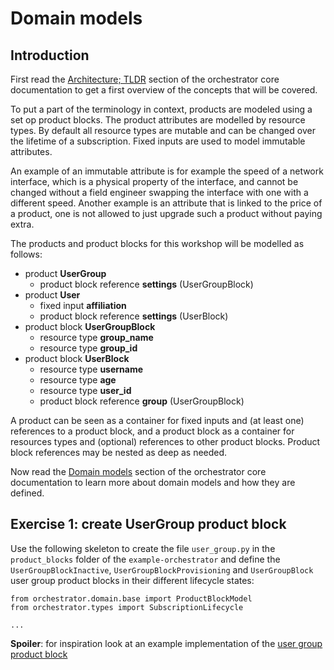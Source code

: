 # Domain models

## Introduction

First read the [Architecture; TLDR](/orchestrator-core/architecture/tldr/)
section of the orchestrator core documentation to get a first overview of the
concepts that will be covered.

To put a part of the terminology in context, products are modeled using a set
op product blocks. The product attributes are modelled by resource types.  By
default all resource types are mutable and can be changed over the lifetime of
a subscription. Fixed inputs are used to model immutable attributes.

An example of an immutable attribute is for example the speed of a network
interface, which is a physical property of the interface, and cannot be changed
without a field engineer swapping the interface with one with a different
speed. Another example is an attribute that is linked to the price of a
product, one is not allowed to just upgrade such a product without paying
extra.

The products and product blocks for this workshop will be modelled as follows:

* product **UserGroup**
    * product block reference **settings** (UserGroupBlock)
* product **User**
    * fixed input **affiliation**
    * product block reference **settings** (UserBlock)
* product block **UserGroupBlock**
    * resource type **group_name**
    * resource type **group_id**
* product block **UserBlock**
    * resource type **username**
    * resource type **age**
    * resource type **user_id**
    * product block reference **group** (UserGroupBlock)

A product can be seen as a container for fixed inputs and (at least one)
references to a product block, and a product block as a container for resources
types and (optional) references to other product blocks. Product block
references may be nested as deep as needed.

Now read the [Domain
models](/orchestrator-core/architecture/application/domainmodels/) section of
the orchestrator core documentation to learn more about domain models and how
they are defined.

## Exercise 1: create UserGroup product block

Use the following skeleton to create the file `user_group.py` in the
`product_blocks` folder of the `example-orchestrator` and define the
`UserGroupBlockInactive`, `UserGroupBlockProvisioning` and `UserGroupBlock`
user group product blocks in their different lifecycle states:

```
from orchestrator.domain.base import ProductBlockModel
from orchestrator.types import SubscriptionLifecycle

...
```

**Spoiler**: for inspiration look at an example implementation of the [user
group product
block](https://github.com/hanstrompert/example-orchestrator/blob/master/products/product_blocks/user_group.py)

